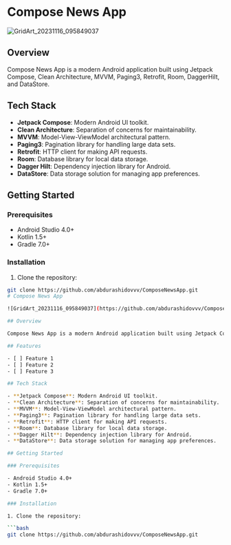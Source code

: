 # Compose News App

![GridArt_20231116_095849037](https://github.com/abdurashidovvv/ComposeNewsApp/assets/105719873/361995a5-51e5-44e9-8b77-5c5ae53dbc1f)

## Overview

Compose News App is a modern Android application built using Jetpack Compose, Clean Architecture, MVVM, Paging3, Retrofit, Room, DaggerHilt, and DataStore.

## Tech Stack

- **Jetpack Compose**: Modern Android UI toolkit.
- **Clean Architecture**: Separation of concerns for maintainability.
- **MVVM**: Model-View-ViewModel architectural pattern.
- **Paging3**: Pagination library for handling large data sets.
- **Retrofit**: HTTP client for making API requests.
- **Room**: Database library for local data storage.
- **Dagger Hilt**: Dependency injection library for Android.
- **DataStore**: Data storage solution for managing app preferences.

## Getting Started

### Prerequisites

- Android Studio 4.0+
- Kotlin 1.5+
- Gradle 7.0+

### Installation

1. Clone the repository:

```bash
git clone https://github.com/abdurashidovvv/ComposeNewsApp.git
# Compose News App

![GridArt_20231116_095849037](https://github.com/abdurashidovvv/ComposeNewsApp/assets/105719873/361995a5-51e5-44e9-8b77-5c5ae53dbc1f)

## Overview

Compose News App is a modern Android application built using Jetpack Compose, Clean Architecture, MVVM, Paging3, Retrofit, Room, DaggerHilt, and DataStore.

## Features

- [ ] Feature 1
- [ ] Feature 2
- [ ] Feature 3

## Tech Stack

- **Jetpack Compose**: Modern Android UI toolkit.
- **Clean Architecture**: Separation of concerns for maintainability.
- **MVVM**: Model-View-ViewModel architectural pattern.
- **Paging3**: Pagination library for handling large data sets.
- **Retrofit**: HTTP client for making API requests.
- **Room**: Database library for local data storage.
- **Dagger Hilt**: Dependency injection library for Android.
- **DataStore**: Data storage solution for managing app preferences.

## Getting Started

### Prerequisites

- Android Studio 4.0+
- Kotlin 1.5+
- Gradle 7.0+

### Installation

1. Clone the repository:

```bash
git clone https://github.com/abdurashidovvv/ComposeNewsApp.git
